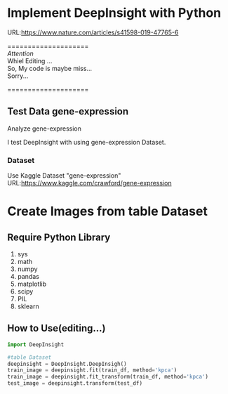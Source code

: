 # Implement DeepInsight with Python

URL:https://www.nature.com/articles/s41598-019-47765-6

====================  
*Attention*  
Whiel Editing ...  
So, My code is maybe miss...  
Sorry...  
  
====================  

## Test Data gene-expression
Analyze gene-expression

I test DeepInsight with using gene-expression Dataset.

### Dataset
Use Kaggle Dataset "gene-expression"
URL:https://www.kaggle.com/crawford/gene-expression



# Create Images from table Dataset

## Require Python Library
1. sys
2. math  
3. numpy
4. pandas
5. matplotlib
6. scipy
7. PIL
8. sklearn

## How to Use(editing...)
```python
import DeepInsight

#table Dataset
deepinsight = DeepInsight.DeepInsigh()
train_image = deepinsight.fit(train_df, method='kpca')
train_image = deepinsight.fit_transform(train_df, method='kpca')
test_image = deepinsight.transform(test_df)
```
